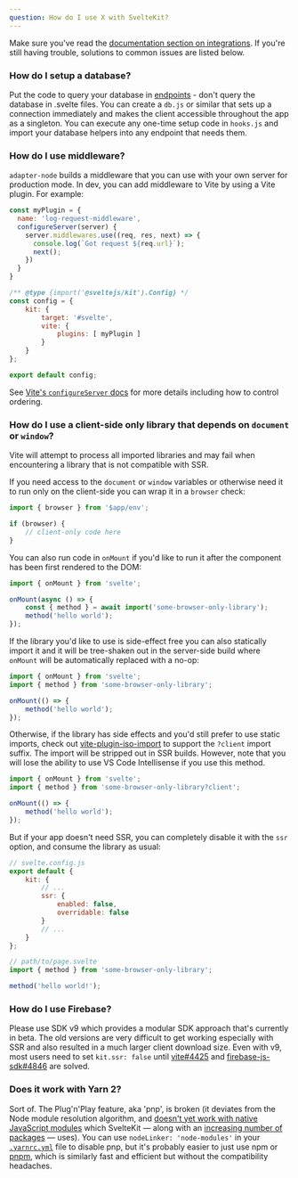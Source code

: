 ```yaml
---
question: How do I use X with SvelteKit?
---
```


Make sure you've read the [documentation section on integrations](/docs#additional-resources-integrations). If you're still having trouble, solutions to common issues are listed below.

### How do I setup a database?

Put the code to query your database in [endpoints](/docs#routing-endpoints) - don't query the database in .svelte files. You can create a `db.js` or similar that sets up a connection immediately and makes the client accessible throughout the app as a singleton. You can execute any one-time setup code in `hooks.js` and import your database helpers into any endpoint that needs them.

### How do I use middleware?

`adapter-node` builds a middleware that you can use with your own server for production mode. In dev, you can add middleware to Vite by using a Vite plugin. For example:

```js
const myPlugin = {
  name: 'log-request-middleware',
  configureServer(server) {
    server.middlewares.use((req, res, next) => {
      console.log(`Got request ${req.url}`);
      next();
    })
  }
}

/** @type {import('@sveltejs/kit').Config} */
const config = {
	kit: {
		target: '#svelte',
		vite: {
			plugins: [ myPlugin ]
		}
	}
};

export default config;
```

See [Vite's `configureServer` docs](https://vitejs.dev/guide/api-plugin.html#configureserver) for more details including how to control ordering.

### How do I use a client-side only library that depends on `document` or `window`?

Vite will attempt to process all imported libraries and may fail when encountering a library that is not compatible with SSR.

If you need access to the `document` or `window` variables or otherwise need it to run only on the client-side you can wrap it in a `browser` check:

```js
import { browser } from '$app/env';

if (browser) {
	// client-only code here
}
```

You can also run code in `onMount` if you'd like to run it after the component has been first rendered to the DOM:

```js
import { onMount } from 'svelte';

onMount(async () => {
	const { method } = await import('some-browser-only-library');
	method('hello world');
});
```

If the library you'd like to use is side-effect free you can also statically import it and it will be tree-shaken out in the server-side build where `onMount` will be automatically replaced with a no-op:

```js
import { onMount } from 'svelte';
import { method } from 'some-browser-only-library';

onMount(() => {
	method('hello world');
});
```

Otherwise, if the library has side effects and you'd still prefer to use static imports, check out [vite-plugin-iso-import](https://github.com/bluwy/vite-plugin-iso-import) to support the `?client` import suffix. The import will be stripped out in SSR builds. However, note that you will lose the ability to use VS Code Intellisense if you use this method.

```js
import { onMount } from 'svelte';
import { method } from 'some-browser-only-library?client';

onMount(() => {
	method('hello world');
});
```

But if your app doesn't need SSR, you can completely disable it with the `ssr` option, and consume the library as usual:

```js
// svelte.config.js
export default {
	kit: {
		// ...
		ssr: {
			enabled: false,
			overridable: false
		}
		// ...
	}
};

// path/to/page.svelte
import { method } from 'some-browser-only-library';

method('hello world!');

```

### How do I use Firebase?

Please use SDK v9 which provides a modular SDK approach that's currently in beta. The old versions are very difficult to get working especially with SSR and also resulted in a much larger client download size. Even with v9, most users need to set `kit.ssr: false` until [vite#4425](https://github.com/vitejs/vite/issues/4425) and [firebase-js-sdk#4846](https://github.com/firebase/firebase-js-sdk/issues/4846) are solved.

### Does it work with Yarn 2?

Sort of. The Plug'n'Play feature, aka 'pnp', is broken (it deviates from the Node module resolution algorithm, and [doesn't yet work with native JavaScript modules](https://github.com/yarnpkg/berry/issues/638) which SvelteKit — along with an [increasing number of packages](https://blog.sindresorhus.com/get-ready-for-esm-aa53530b3f77) — uses). You can use `nodeLinker: 'node-modules'` in your [`.yarnrc.yml`](https://yarnpkg.com/configuration/yarnrc#nodeLinker) file to disable pnp, but it's probably easier to just use npm or [pnpm](https://pnpm.io/), which is similarly fast and efficient but without the compatibility headaches.
